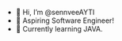- 👋 Hi, I’m @sennveeAYTI
- 👀 Aspiring Software Engineer!
- 🌱 Currently learning JAVA.


<!---
sennveeAYTI/sennveeAYTI is a ✨ special ✨ repository because its `README.md` (this file) appears on your GitHub profile.
You can click the Preview link to take a look at your changes.
--->
